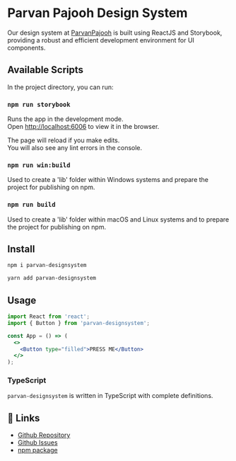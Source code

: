 # Parvan Pajooh Design System

Our design system at [ParvanPajooh](https://parvanpajooh.com/) is built using ReactJS and Storybook, providing a robust and efficient development environment for UI components.

## Available Scripts

In the project directory, you can run:

### `npm run storybook`

Runs the app in the development mode.\
Open [http://localhost:6006](http://localhost:6006) to view it in the browser.

The page will reload if you make edits.\
You will also see any lint errors in the console.

### `npm run win:build`

Used to create a 'lib' folder within Windows systems and prepare the project for publishing on npm.

### `npm run build`

Used to create a 'lib' folder within macOS and Linux systems and to prepare the project for publishing on npm.

## Install

```bash
npm i parvan-designsystem
```

```bash
yarn add parvan-designsystem
```

## Usage

```jsx
import React from 'react';
import { Button } from 'parvan-designsystem';

const App = () => (
  <>
    <Button type="filled">PRESS ME</Button>
  </>
);
```

### TypeScript

`parvan-designsystem` is written in TypeScript with complete definitions.

## 🔗 Links

- [Github Repository](https://github.com/pourya-ataee/parvan-component)
- [Github Issues](https://github.com/pourya-ataee/parvan-component/issues)
- [npm package](https://www.npmjs.com/package/parvan-designsystem)